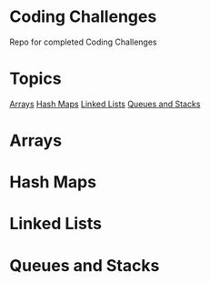 # Coding Challenges
Repo for completed Coding Challenges

# Topics 
[Arrays](#arrays)
[Hash Maps](#hash-maps)
[Linked Lists](#linked-lists)
[Queues and Stacks](#queues-and-stacks)



# Arrays



# Hash Maps



# Linked Lists 


# Queues and Stacks


